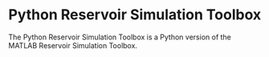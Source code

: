 # Python Reservoir Simulation Toolbox

The Python Reservoir Simulation Toolbox is a Python version of the MATLAB
Reservoir Simulation Toolbox.
